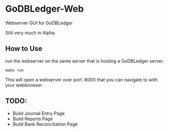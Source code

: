 # GoDBLedger-Web
Webserver GUI for GoDBLedger

Still very much in Alpha

## How to Use
run the webserver on the same server that is hosting a GoDBLedger server.
```
make run
```

This will open a webserver over port :8000 that you can navigate to with your webbrowser.

## TODO:

- Build Journal Entry Page
- Build Reports Page
- Build Bank Reconciliation Page

